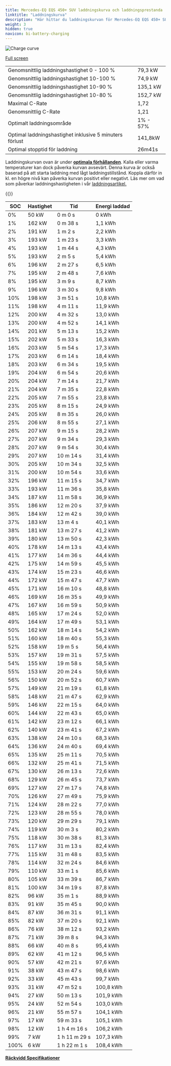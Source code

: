 ```yaml
---
title: Mercedes-EQ EQS 450+ SUV laddningskurva och laddningsprestanda
linktitle: "Laddningskurva"
description: "Här hittar du laddningskurvan för Mercedes-EQ EQS 450+ SUV."
weight: 3
hidden: true
navicon: bi-battery-charging
---
```

<!-- markdownlint-disable MD033 -->
<img src="/images/models/mercedes/eqs_suv/eqs_450plus_suv/chargingcurve.svg" alt="Charge curve" class="img-fluid">

[Full screen](/images/models/mercedes/eqs_suv/eqs_450plus_suv/chargingcurve.svg)


<table class="table table-striped border">
<tbody>
<tr>
<td>Genomsnittlig laddningshastighet 0 - 100 %</td><td>79,3 kW</td>
</tr>
<tr>
<td>Genomsnittlig laddningshastighet 10-100 %</td><td>74,9 kW</td>
</tr>
<tr>
<td>Genomsnittlig laddningshastighet 10-90 %</td><td>135,1 kW</td>
</tr>
<tr>
<td>Genomsnittlig laddningshastighet 10-80 %</td><td>152,7 kW</td>
</tr>
<tr>
<td>Maximal C-Rate</td><td>1,72</td>
</tr>
<tr>
<td>Genomsnittlig C-Rate</td><td>1,21</td>
</tr>
<tr>
<td>Optimalt laddningsområde</td><td>1% - 57%</td>
</tr>
<tr>
<td>Optimal laddningshastighet inklusive 5 minuters förlust</td><td>141,8kW</td>
</tr>
<tr>
<td>Optimal stopptid för laddning</td><td>26m41s</td>
</tr>
</tbody>
</table>


Laddningskurvan ovan är under **[optimala förhållanden](../../../../../technology/battery/charging/#temperatur)**. Kalla eller varma temperaturer kan dock påverka kurvan avsevärt. Denna kurva är också baserad på att starta laddning med lågt laddningstillstånd. Koppla därför in kl. en högre nivå kan påverka kurvan positivt eller negativt. Läs mer om vad som påverkar laddningshastigheten i vår [laddningsartikel.](../../../../../technology/battery/charging/)


{{<evkxdisplayaddarticle />}}
<table class="table table-striped border">
<thead>
<tr><th>SOC</th><th>Hastighet</th><th>Tid</th><th>Energi laddad</th></tr>
</thead>
<tbody>
<tr>
<td>0%</td><td>50 kW</td><td> 0 m 0 s </td><td>0 kWh </td>
</tr>
<tr>
<td>1%</td><td>162 kW</td><td> 0 m 38 s </td><td>1,1 kWh </td>
</tr>
<tr>
<td>2%</td><td>191 kW</td><td> 1 m 2 s </td><td>2,2 kWh </td>
</tr>
<tr>
<td>3%</td><td>193 kW</td><td> 1 m 23 s </td><td>3,3 kWh </td>
</tr>
<tr>
<td>4%</td><td>193 kW</td><td> 1 m 44 s </td><td>4,3 kWh </td>
</tr>
<tr>
<td>5%</td><td>193 kW</td><td> 2 m 5 s </td><td>5,4 kWh </td>
</tr>
<tr>
<td>6%</td><td>196 kW</td><td> 2 m 27 s </td><td>6,5 kWh </td>
</tr>
<tr>
<td>7%</td><td>195 kW</td><td> 2 m 48 s </td><td>7,6 kWh </td>
</tr>
<tr>
<td>8%</td><td>195 kW</td><td> 3 m 9 s </td><td>8,7 kWh </td>
</tr>
<tr>
<td>9%</td><td>196 kW</td><td> 3 m 30 s </td><td>9,8 kWh </td>
</tr>
<tr>
<td>10%</td><td>198 kW</td><td> 3 m 51 s </td><td>10,8 kWh </td>
</tr>
<tr>
<td>11%</td><td>198 kW</td><td> 4 m 11 s </td><td>11,9 kWh </td>
</tr>
<tr>
<td>12%</td><td>200 kW</td><td> 4 m 32 s </td><td>13,0 kWh </td>
</tr>
<tr>
<td>13%</td><td>200 kW</td><td> 4 m 52 s </td><td>14,1 kWh </td>
</tr>
<tr>
<td>14%</td><td>201 kW</td><td> 5 m 13 s </td><td>15,2 kWh </td>
</tr>
<tr>
<td>15%</td><td>202 kW</td><td> 5 m 33 s </td><td>16,3 kWh </td>
</tr>
<tr>
<td>16%</td><td>203 kW</td><td> 5 m 54 s </td><td>17,3 kWh </td>
</tr>
<tr>
<td>17%</td><td>203 kW</td><td> 6 m 14 s </td><td>18,4 kWh </td>
</tr>
<tr>
<td>18%</td><td>203 kW</td><td> 6 m 34 s </td><td>19,5 kWh </td>
</tr>
<tr>
<td>19%</td><td>204 kW</td><td> 6 m 54 s </td><td>20,6 kWh </td>
</tr>
<tr>
<td>20%</td><td>204 kW</td><td> 7 m 14 s </td><td>21,7 kWh </td>
</tr>
<tr>
<td>21%</td><td>204 kW</td><td> 7 m 35 s </td><td>22,8 kWh </td>
</tr>
<tr>
<td>22%</td><td>205 kW</td><td> 7 m 55 s </td><td>23,8 kWh </td>
</tr>
<tr>
<td>23%</td><td>205 kW</td><td> 8 m 15 s </td><td>24,9 kWh </td>
</tr>
<tr>
<td>24%</td><td>205 kW</td><td> 8 m 35 s </td><td>26,0 kWh </td>
</tr>
<tr>
<td>25%</td><td>206 kW</td><td> 8 m 55 s </td><td>27,1 kWh </td>
</tr>
<tr>
<td>26%</td><td>207 kW</td><td> 9 m 15 s </td><td>28,2 kWh </td>
</tr>
<tr>
<td>27%</td><td>207 kW</td><td> 9 m 34 s </td><td>29,3 kWh </td>
</tr>
<tr>
<td>28%</td><td>207 kW</td><td> 9 m 54 s </td><td>30,4 kWh </td>
</tr>
<tr>
<td>29%</td><td>207 kW</td><td> 10 m 14 s </td><td>31,4 kWh </td>
</tr>
<tr>
<td>30%</td><td>205 kW</td><td> 10 m 34 s </td><td>32,5 kWh </td>
</tr>
<tr>
<td>31%</td><td>200 kW</td><td> 10 m 54 s </td><td>33,6 kWh </td>
</tr>
<tr>
<td>32%</td><td>196 kW</td><td> 11 m 15 s </td><td>34,7 kWh </td>
</tr>
<tr>
<td>33%</td><td>193 kW</td><td> 11 m 36 s </td><td>35,8 kWh </td>
</tr>
<tr>
<td>34%</td><td>187 kW</td><td> 11 m 58 s </td><td>36,9 kWh </td>
</tr>
<tr>
<td>35%</td><td>186 kW</td><td> 12 m 20 s </td><td>37,9 kWh </td>
</tr>
<tr>
<td>36%</td><td>184 kW</td><td> 12 m 42 s </td><td>39,0 kWh </td>
</tr>
<tr>
<td>37%</td><td>183 kW</td><td> 13 m 4 s </td><td>40,1 kWh </td>
</tr>
<tr>
<td>38%</td><td>181 kW</td><td> 13 m 27 s </td><td>41,2 kWh </td>
</tr>
<tr>
<td>39%</td><td>180 kW</td><td> 13 m 50 s </td><td>42,3 kWh </td>
</tr>
<tr>
<td>40%</td><td>178 kW</td><td> 14 m 13 s </td><td>43,4 kWh </td>
</tr>
<tr>
<td>41%</td><td>177 kW</td><td> 14 m 36 s </td><td>44,4 kWh </td>
</tr>
<tr>
<td>42%</td><td>175 kW</td><td> 14 m 59 s </td><td>45,5 kWh </td>
</tr>
<tr>
<td>43%</td><td>174 kW</td><td> 15 m 23 s </td><td>46,6 kWh </td>
</tr>
<tr>
<td>44%</td><td>172 kW</td><td> 15 m 47 s </td><td>47,7 kWh </td>
</tr>
<tr>
<td>45%</td><td>171 kW</td><td> 16 m 10 s </td><td>48,8 kWh </td>
</tr>
<tr>
<td>46%</td><td>169 kW</td><td> 16 m 35 s </td><td>49,9 kWh </td>
</tr>
<tr>
<td>47%</td><td>167 kW</td><td> 16 m 59 s </td><td>50,9 kWh </td>
</tr>
<tr>
<td>48%</td><td>165 kW</td><td> 17 m 24 s </td><td>52,0 kWh </td>
</tr>
<tr>
<td>49%</td><td>164 kW</td><td> 17 m 49 s </td><td>53,1 kWh </td>
</tr>
<tr>
<td>50%</td><td>162 kW</td><td> 18 m 14 s </td><td>54,2 kWh </td>
</tr>
<tr>
<td>51%</td><td>160 kW</td><td> 18 m 40 s </td><td>55,3 kWh </td>
</tr>
<tr>
<td>52%</td><td>158 kW</td><td> 19 m 5 s </td><td>56,4 kWh </td>
</tr>
<tr>
<td>53%</td><td>157 kW</td><td> 19 m 31 s </td><td>57,5 kWh </td>
</tr>
<tr>
<td>54%</td><td>155 kW</td><td> 19 m 58 s </td><td>58,5 kWh </td>
</tr>
<tr>
<td>55%</td><td>153 kW</td><td> 20 m 24 s </td><td>59,6 kWh </td>
</tr>
<tr>
<td>56%</td><td>150 kW</td><td> 20 m 52 s </td><td>60,7 kWh </td>
</tr>
<tr>
<td>57%</td><td>149 kW</td><td> 21 m 19 s </td><td>61,8 kWh </td>
</tr>
<tr>
<td>58%</td><td>148 kW</td><td> 21 m 47 s </td><td>62,9 kWh </td>
</tr>
<tr>
<td>59%</td><td>146 kW</td><td> 22 m 15 s </td><td>64,0 kWh </td>
</tr>
<tr>
<td>60%</td><td>144 kW</td><td> 22 m 43 s </td><td>65,0 kWh </td>
</tr>
<tr>
<td>61%</td><td>142 kW</td><td> 23 m 12 s </td><td>66,1 kWh </td>
</tr>
<tr>
<td>62%</td><td>140 kW</td><td> 23 m 41 s </td><td>67,2 kWh </td>
</tr>
<tr>
<td>63%</td><td>138 kW</td><td> 24 m 10 s </td><td>68,3 kWh </td>
</tr>
<tr>
<td>64%</td><td>136 kW</td><td> 24 m 40 s </td><td>69,4 kWh </td>
</tr>
<tr>
<td>65%</td><td>135 kW</td><td> 25 m 11 s </td><td>70,5 kWh </td>
</tr>
<tr>
<td>66%</td><td>132 kW</td><td> 25 m 41 s </td><td>71,5 kWh </td>
</tr>
<tr>
<td>67%</td><td>130 kW</td><td> 26 m 13 s </td><td>72,6 kWh </td>
</tr>
<tr>
<td>68%</td><td>129 kW</td><td> 26 m 45 s </td><td>73,7 kWh </td>
</tr>
<tr>
<td>69%</td><td>127 kW</td><td> 27 m 17 s </td><td>74,8 kWh </td>
</tr>
<tr>
<td>70%</td><td>126 kW</td><td> 27 m 49 s </td><td>75,9 kWh </td>
</tr>
<tr>
<td>71%</td><td>124 kW</td><td> 28 m 22 s </td><td>77,0 kWh </td>
</tr>
<tr>
<td>72%</td><td>123 kW</td><td> 28 m 55 s </td><td>78,0 kWh </td>
</tr>
<tr>
<td>73%</td><td>120 kW</td><td> 29 m 29 s </td><td>79,1 kWh </td>
</tr>
<tr>
<td>74%</td><td>119 kW</td><td> 30 m 3 s </td><td>80,2 kWh </td>
</tr>
<tr>
<td>75%</td><td>118 kW</td><td> 30 m 38 s </td><td>81,3 kWh </td>
</tr>
<tr>
<td>76%</td><td>117 kW</td><td> 31 m 13 s </td><td>82,4 kWh </td>
</tr>
<tr>
<td>77%</td><td>115 kW</td><td> 31 m 48 s </td><td>83,5 kWh </td>
</tr>
<tr>
<td>78%</td><td>114 kW</td><td> 32 m 24 s </td><td>84,6 kWh </td>
</tr>
<tr>
<td>79%</td><td>110 kW</td><td> 33 m 1 s </td><td>85,6 kWh </td>
</tr>
<tr>
<td>80%</td><td>105 kW</td><td> 33 m 39 s </td><td>86,7 kWh </td>
</tr>
<tr>
<td>81%</td><td>100 kW</td><td> 34 m 19 s </td><td>87,8 kWh </td>
</tr>
<tr>
<td>82%</td><td>96 kW</td><td> 35 m 1 s </td><td>88,9 kWh </td>
</tr>
<tr>
<td>83%</td><td>91 kW</td><td> 35 m 45 s </td><td>90,0 kWh </td>
</tr>
<tr>
<td>84%</td><td>87 kW</td><td> 36 m 31 s </td><td>91,1 kWh </td>
</tr>
<tr>
<td>85%</td><td>82 kW</td><td> 37 m 20 s </td><td>92,1 kWh </td>
</tr>
<tr>
<td>86%</td><td>76 kW</td><td> 38 m 12 s </td><td>93,2 kWh </td>
</tr>
<tr>
<td>87%</td><td>71 kW</td><td> 39 m 8 s </td><td>94,3 kWh </td>
</tr>
<tr>
<td>88%</td><td>66 kW</td><td> 40 m 8 s </td><td>95,4 kWh </td>
</tr>
<tr>
<td>89%</td><td>62 kW</td><td> 41 m 12 s </td><td>96,5 kWh </td>
</tr>
<tr>
<td>90%</td><td>57 kW</td><td> 42 m 21 s </td><td>97,6 kWh </td>
</tr>
<tr>
<td>91%</td><td>38 kW</td><td> 43 m 47 s </td><td>98,6 kWh </td>
</tr>
<tr>
<td>92%</td><td>33 kW</td><td> 45 m 43 s </td><td>99,7 kWh </td>
</tr>
<tr>
<td>93%</td><td>31 kW</td><td> 47 m 52 s </td><td>100,8 kWh </td>
</tr>
<tr>
<td>94%</td><td>27 kW</td><td> 50 m 13 s </td><td>101,9 kWh </td>
</tr>
<tr>
<td>95%</td><td>24 kW</td><td> 52 m 54 s </td><td>103,0 kWh </td>
</tr>
<tr>
<td>96%</td><td>21 kW</td><td> 55 m 57 s </td><td>104,1 kWh </td>
</tr>
<tr>
<td>97%</td><td>17 kW</td><td> 59 m 33 s </td><td>105,1 kWh </td>
</tr>
<tr>
<td>98%</td><td>12 kW</td><td>1 h 4 m 16 s </td><td>106,2 kWh </td>
</tr>
<tr>
<td>99%</td><td>7 kW</td><td>1 h 11 m 29 s </td><td>107,3 kWh </td>
</tr>
<tr>
<td>100%</td><td>6 kW</td><td>1 h 22 m 1 s </td><td>108,4 kWh </td>
</tr>
</tbody>
</table>

<div class="mt-3 mb-3">
<a href="../rangeandconsumption/" class="text-decoration-none text-black">
<strong><i class="bi-arrow-left"></i> Räckvidd </strong>
</a>
<a href="../specifications/" class="text-decoration-none text-black float-end">
<strong>Specifikationer <i class="bi-arrow-right"></i></strong>
</a>
</div>
